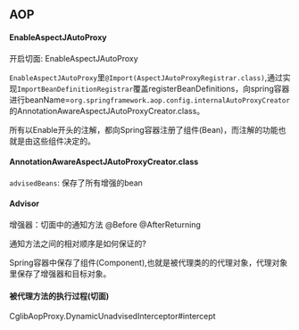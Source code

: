 ## AOP

#### EnableAspectJAutoProxy
开启切面: EnableAspectJAutoProxy

`EnableAspectJAutoProxy`里`@Import(AspectJAutoProxyRegistrar.class)`,通过实现`ImportBeanDefinitionRegistrar`覆盖registerBeanDefinitions，向spring容器进行beanName=`org.springframework.aop.config.internalAutoProxyCreator`的AnnotationAwareAspectJAutoProxyCreator.class。


所有以Enable开头的注解，都向Spring容器注册了组件(Bean)，而注解的功能也就是由这些组件决定的。

#### AnnotationAwareAspectJAutoProxyCreator.class

`advisedBeans`: 保存了所有增强的bean

#### Advisor
增强器：切面中的通知方法 @Before @AfterReturning 


通知方法之间的相对顺序是如何保证的?

Spring容器中保存了组件(Component),也就是被代理类的的代理对象，代理对象里保存了增强器和目标对象。

#### 被代理方法的执行过程(切面)

CglibAopProxy.DynamicUnadvisedInterceptor#intercept

